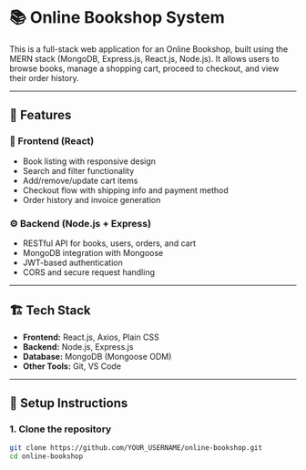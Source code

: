 # 📚 Online Bookshop System

This is a full-stack web application for an Online Bookshop, built using the MERN stack (MongoDB, Express.js, React.js, Node.js). It allows users to browse books, manage a shopping cart, proceed to checkout, and view their order history.

---

## 🚀 Features

### 🛒 Frontend (React)
- Book listing with responsive design
- Search and filter functionality
- Add/remove/update cart items
- Checkout flow with shipping info and payment method
- Order history and invoice generation

### ⚙️ Backend (Node.js + Express)
- RESTful API for books, users, orders, and cart
- MongoDB integration with Mongoose
- JWT-based authentication
- CORS and secure request handling

---

## 🏗️ Tech Stack

- **Frontend:** React.js, Axios, Plain CSS
- **Backend:** Node.js, Express.js
- **Database:** MongoDB (Mongoose ODM)
- **Other Tools:** Git, VS Code

---

## 🧪 Setup Instructions

### 1. Clone the repository
```bash
git clone https://github.com/YOUR_USERNAME/online-bookshop.git
cd online-bookshop
